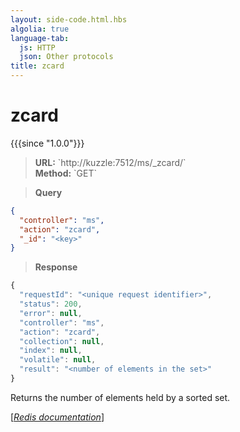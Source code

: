 ```yaml
---
layout: side-code.html.hbs
algolia: true
language-tab:
  js: HTTP
  json: Other protocols
title: zcard
---
```


# zcard

{{{since "1.0.0"}}}




<blockquote class="js">
<p>
<b>URL:</b> `http://kuzzle:7512/ms/_zcard/<key>`  
</br><b>Method:</b> `GET`
</p>
</blockquote>


<blockquote class="json">
<p>
<b>Query</b>
</p>
</blockquote>


```json
{
  "controller": "ms",
  "action": "zcard",
  "_id": "<key>"
}
```

>**Response**

```javascript
{
  "requestId": "<unique request identifier>",
  "status": 200,
  "error": null,
  "controller": "ms",
  "action": "zcard",
  "collection": null,
  "index": null,
  "volatile": null,
  "result": "<number of elements in the set>"
}
```

Returns the number of elements held by a sorted set.

[[_Redis documentation_]](https://redis.io/commands/zcard)
